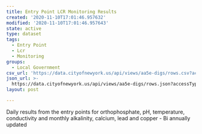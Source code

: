 ```yaml
---
title: Entry Point LCR Monitoring Results
created: '2020-11-10T17:01:46.957632'
modified: '2020-11-10T17:01:46.957643'
state: active
type: dataset
tags:
  - Entry Point
  - Lcr
  - Monitoring
groups:
  - Local Government
csv_url: 'https://data.cityofnewyork.us/api/views/aa5e-digs/rows.csv?accessType=DOWNLOAD'
json_url: >-
  https://data.cityofnewyork.us/api/views/aa5e-digs/rows.json?accessType=DOWNLOAD
layout: post

---
```

Daily results from the entry points for orthophosphate, pH, temperature, conductivity and monthly alkalinity, calcium, lead and copper - Bi annually updated
